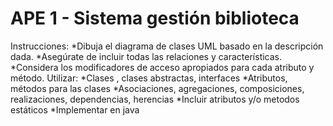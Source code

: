 # APE 1 - Sistema gestión biblioteca

Instrucciones:
*Dibuja el diagrama de clases UML basado en la descripción dada.
*Asegúrate de incluir todas las relaciones y características.
*Considera los modificadores de acceso apropiados para cada atributo y método.
Utilizar:
*Clases , clases abstractas, interfaces
*Atributos, métodos para las clases
*Asociaciones, agregaciones, composiciones, realizaciones, dependencias, herencias
*Incluir atributos y/o metodos estáticos
*Implementar en java 
